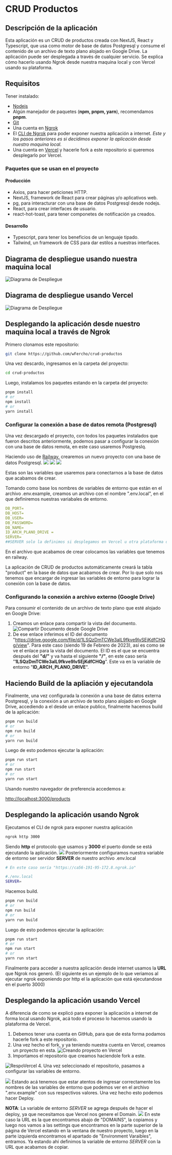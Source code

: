
# CRUD Productos
## Descripción de la aplicación
Esta aplicación es un CRUD de productos creada con NextJS, React y Typescript, que usa como motor de base de datos Postgresql y consume el contenido de un archivo de texto plano alojado en Google Drive. La aplicación puede ser desplegada a través de cualquier servicio. Se explica cómo hacerlo usando Ngrok desde nuestra maquina local y con Vercel usando su plataforma.
## Requisitos
Tener instalado:
- [Nodejs](https://nodejs.org/en/)
- Algún manejador de paquetes (**npm, pnpm, yarn**), recomendamos **pnpm**.
- [Git](https://git-scm.com/)
- Una cuenta en [Ngrok](https://ngrok.com/)
- El [CLI de Ngrok](https://ngrok.com/download) para poder exponer nuestra aplicación a internet. *Este y los pasos anteriores es si decidimos exponer la aplicación desde nuestro maquina local.*
- Una cuenta en [Vercel](https://vercel.com/) y hacerle fork a este repositorio si queremos desplegarlo por Vercel.
### Paquetes que se usan en el proyecto
#### Producción
- Axios, para hacer peticiones HTTP.
- NextJS, framework de React para crear páginas y/o aplicativos web.
- pg, para interacturar con una base de datos Postgresql desde nodejs.
- React, para crear interfaces de usuario.
- react-hot-toast, para tener componetes de notificación ya creados.
#### Desarrollo
- Typescript, para tener los beneficios de un lenguaje tipado.
- Tailwind, un framework de CSS para dar estilos a nuestras interfaces.
## Diagrama de despliegue usando nuestra maquina local
![Diagrama de Despliegue](./images/diagrama-despliegue.png)
## Diagrama de despliegue usando Vercel
![Diagrama de Despliegue](./images/vercel-deploy-diagrama.png)
## Desplegando la aplicación desde nuestro maquina local a través de Ngrok
Primero clonamos este repositorio:
```bash
git clone https://github.com/wFercho/crud-productos
```
Una vez descardo, ingresamos en la carpeta del proyecto:
```bash
cd crud-productos
```

Luego, instalamos los paquetes estando en la carpeta del proyecto:
```bash
pnpm install
# or
npm install
# or
yarn install
```

### Configurar la conexión a base de datos remota (Postgresql)
Una vez descargado el proyecto, con todos los paquetes instalados que fueron descritos anteriormente, podemos pasar a configurar la conexión con una base de datos remota, en este caso usaremos Postgreslq.  

Haciendo uso de [Railway](https://railway.app/), crearemos un nuevo proyecto con una base de datos Postgresql.
![](./images/railway-home-page.png)
![](./images/railway-project-selection.png)
![](./images/railway-variables.png)


Estas son las variables que usaremos para conectarnos a la base de datos que acabamos de crear.  

Tomando como base los nombres de variables de entorno que están en el archivo .env.example, creamos un archivo con el nombre  ".env.local", en el que definiremos nuestras variabales de entorno.
```yaml
DB_PORT=
DB_HOST=
DB_USER=
DB_PASSWORD=
DB_NAME=
ID_ARCH_PLANO_DRIVE =
SERVER=
##SERVER solo la definimos si desplegamos en Vercel u otra plataforma diferente, o cuando usamos ngrok para exponer nuestra maquina local
```
En el archivo que acabamos de crear colocamos las variables que tenemos en railway.  

La aplicación de CRUD de productos automáticamente creará la tabla "product" en la base de datos que acabamos de crear. Por lo que solo nos tenemos que encargar de ingresar las variables de entorno para lograr la conexión con la base de datos.

### Configurando la conexión a archivo externo (Google Drive)
Para consumir el contenido de un archivo de texto plano que esté alojado en Google Drive: 
1. Creamos un enlace para compartir la vista del documento.
![Compartir Documento desde Google Drive](./images/compartir-documento-google-drive.png)
2. De ese enlace inferimos el ID del documento
"https://drive.google.com/file/d/1LSQzDmTCWe3aIL9fkve9lvSEjKdfCHQg/view". 
Para este caso (siendo 19 de Febrero de 2023), así es como se ve el enlace para la vista del documento. El ID es el que se encuentra después del **"d/"** y va hasta el siguiente **"/"**, en este caso sería "**1LSQzDmTCWe3aIL9fkve9lvSEjKdfCHQg**". Este va en la variable de entorno "**ID_ARCH_PLANO_DRIVE**".
## Haciendo Build de la apliación y ejecutandola
Finalmente, una vez configurada la conexión a una base de datos externa Postgresql, y la conexión a un archivo de texto plano alojado en Google Drive, accediendo a el desde un enlace publico, finalmente hacemos build de la aplicación:
```bash
pnpm run build
# or
npm run build
# or
yarn run build
```
Luego de esto podemos ejecutar la aplicación:
```bash
pnpm run start
# or
npm run start
# or
yarn run start
```

Usando nuestro navegador de preferencia accedemos a:

 [http://localhost:3000/products](http://localhost:3000/products) 
## Desplegando la aplicación usando Ngrok
Ejecutamos el CLI de ngrok para exponer nuestra aplicación
```bash
ngrok http 3000
```
Siendo **http** el protocolo que usamos y **3000** el puerto donde se  está ejecutando la aplicación.
![](./images/ngrok-http-connection.png)
Posteriormente configuramos nuestra variable de entorno ser servidor **SERVER** de nuestro archivo .env.local
```bash
# En este caso sería "https://ca56-191-95-172.8.ngrok.io"

#./env.local
SERVER=
``` 
Hacemos build.
```bash
pnpm run build
# or
npm run build
# or
yarn run build
```
Luego de esto podemos ejecutar la aplicación:
```bash
pnpm run start
# or
npm run start
# or
yarn run start
```
Finalmente para acceder a nuestra aplicación desde internet usamos la **URL** 	que Ngrok nos generó. (El siguiente es un ejemplo de lo que veriamos al ejecutar ngrok exponiendo por http el la aplicación que está ejecutandose en el puerto 3000)

## Desplegando la aplicación usando Vercel
A diferencia de como se explicó para exponer la aplicación a internet de forma local usando Ngrok, acá todo el proceso lo hacemos usando la plataforma de Vercel.  
1. Debemos tener una cuenta en GitHub, para que de esta forma podamos hacerle fork a este repositorio.
2. Una vez hecho el fork, y ya teniendo nuestra cuenta en Vercel, creamos un proyecto en esta.
![Creando proyecto en Vercel](./images/creando-proyecto-vercel.png)
3. Importamos el repositorio que creamos haciendole fork a este.

![RespoVercel](./images/import-git-repository-vercel.png)
4. Una vez seleccionado el repositorio, pasamos a configurar las variables de entorno. 

![](./images/vercel-variables-entorno.png)
Estando acá tenemos que estar atentos de ingresar correctamente los nombres de las variables de entorno que podemos ver en el archivo ".env.example" con sus respectivos valores. Una vez hecho esto podemos hacer Deploy.

**NOTA**: La variable de entorno *SERVER* se agrega después de hacer el deploy, ya que necesitamos que Vercel nos genere el Domain.
![](./images/domain-dashboard.png)
En este caso la URL es la que encontramos abajo de "DOMAINS", la copiamos y luego nos vamos a las settings que encontramos en la parte superior de la página de Vercel estando en la ventana de nuestro proyecto, luego en la parte izquierda encontramos el apartado de "Environment Varaibles", entramos. Ya estando ahí definimos la variable de entorno *SERVER* con la URL que acabamos de copiar.